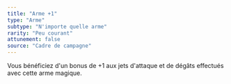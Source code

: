 ```yaml
---
title: "Arme +1"
type: "Arme"
subtype: "N'importe quelle arme"
rarity: "Peu courant"
attunement: false
source: "Cadre de campagne"
---
```

Vous bénéficiez d'un bonus de +1 aux jets d'attaque et de dégâts effectués avec cette arme magique.
